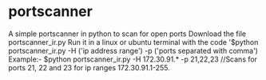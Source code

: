 # portscanner
A simple portscanner in python to scan for open ports
Download the file portscanner_ir.py
Run it in a linux or ubuntu terminal with the code '$python portscanner_ir.py -H ('ip address range') -p ('ports separated with comma')
Example:- $python portscanner_ir.py -H 172.30.91.* -p 21,22,23 //Scans for ports 21, 22 and 23 for ip ranges 172.30.91.1-255.
